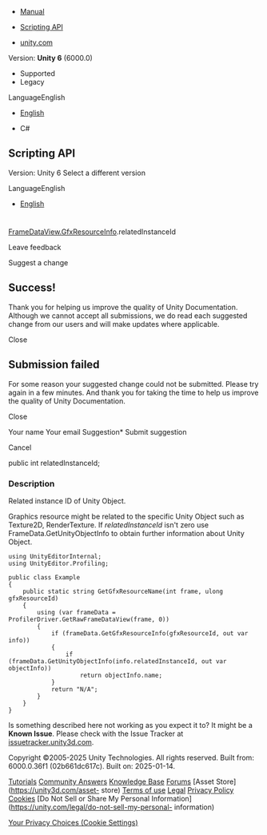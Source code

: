 [ ]()

  * [Manual](../Manual/index.html)
  * [Scripting API](../ScriptReference/index.html)

  * [unity.com](https://unity.com/)

Version: **Unity 6** (6000.0)

  * Supported
  * Legacy

LanguageEnglish

  * [English]()

  * C#

[ ](https://docs.unity3d.com)

## Scripting API

Version: Unity 6 Select a different version

LanguageEnglish

  * [English]()

#
[FrameDataView.GfxResourceInfo](Profiling.FrameDataView.GfxResourceInfo.html).relatedInstanceId

Leave feedback

Suggest a change

## Success!

Thank you for helping us improve the quality of Unity Documentation. Although
we cannot accept all submissions, we do read each suggested change from our
users and will make updates where applicable.

Close

## Submission failed

For some reason your suggested change could not be submitted. Please <a>try
again</a> in a few minutes. And thank you for taking the time to help us
improve the quality of Unity Documentation.

Close

Your name Your email Suggestion* Submit suggestion

Cancel

[ ]()

public int relatedInstanceId;

### Description

Related instance ID of Unity Object.

Graphics resource might be related to the specific Unity Object such as
Texture2D, RenderTexture. If _relatedInstanceId_ isn't zero use
FrameData.GetUnityObjectInfo to obtain further information about Unity Object.

    
    
    using UnityEditorInternal;
    using UnityEditor.Profiling;  
      
    public class Example
    {
        public static string GetGfxResourceName(int frame, ulong gfxResourceId)
        {
            using (var frameData = ProfilerDriver.GetRawFrameDataView(frame, 0))
            {
                if (frameData.GetGfxResourceInfo(gfxResourceId, out var info))
                {
                    if (frameData.GetUnityObjectInfo(info.relatedInstanceId, out var objectInfo))
                        return objectInfo.name;
                }
                return "N/A";
            }
        }
    }
    

Is something described here not working as you expect it to? It might be a
**Known Issue**. Please check with the Issue Tracker at
[issuetracker.unity3d.com](https://issuetracker.unity3d.com).

Copyright ©2005-2025 Unity Technologies. All rights reserved. Built from:
6000.0.36f1 (02b661dc617c). Built on: 2025-01-14.

[Tutorials](https://unity3d.com/learn) [Community
Answers](https://answers.unity3d.com) [Knowledge
Base](https://support.unity3d.com/hc/en-us)
[Forums](https://forum.unity3d.com) [Asset Store](https://unity3d.com/asset-
store) [Terms of use](https://docs.unity3d.com/Manual/TermsOfUse.html)
[Legal](https://unity.com/legal) [Privacy
Policy](https://unity.com/legal/privacy-policy)
[Cookies](https://unity.com/legal/cookie-policy) [Do Not Sell or Share My
Personal Information](https://unity.com/legal/do-not-sell-my-personal-
information)

[Your Privacy Choices (Cookie Settings)](javascript:void\(0\);)

